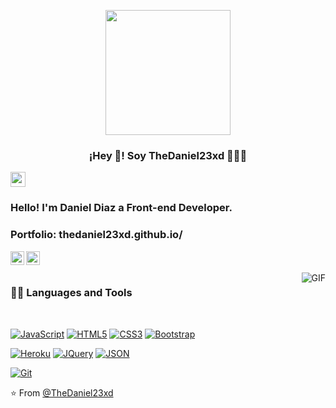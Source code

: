 

<p align="center" width="300">
   <img align="center" width="200" src="https://avatars.githubusercontent.com/u/46628892?s=460&u=4bc1d2de4ad016220fc755df3b32dd8570f3c3a8&v=4" />
   <h3 align="center">¡Hey 👋! Soy TheDaniel23xd 👨🏻‍💻</h3>
</p>
    
 <img src="https://github.com/TheDudeThatCode/TheDudeThatCode/blob/master/Assets/Earth.gif" width="24px">

### Hello! I'm Daniel Diaz a Front-end Developer.

### Portfolio: thedaniel23xd.github.io/

<a href="https://www.linkedin.com/in/daniel-alexander-diaz-carcamo-036a50190">
  <img align="left" alt="Brijesh Dhanani" width="22px" src="https://cdn.jsdelivr.net/npm/simple-icons@v3/icons/linkedin.svg" />
</a>
<a href="https://www.instagram.com/thedaniel23xd_/">
  <img align="left" alt="Brijesh Dhanani" width="22px" src="https://cdn.jsdelivr.net/npm/simple-icons@v3/icons/instagram.svg" />
</a>

<br />
<br />

  <img align="right" alt="GIF" src="https://media.giphy.com/media/836HiJc7pgzy8iNXCn/giphy.gif" />
  
### 👨‍💻 Languages and Tools

<br />

[![JavaScript](https://img.shields.io/badge/-JavaScript-black?style=flat&logo=javascript&link=https://github.com/BRdhanani)](https://github.com/TheDaniel23xd) 
[![HTML5](https://img.shields.io/badge/-HTML5-E34F26?style=flat&logo=html5&logoColor=white&link=https://github.com/BRdhanani)](https://github.com/TheDaniel23xd) 
[![CSS3](https://img.shields.io/badge/-CSS3-1572B6?style=flat&logo=css3&link=https://github.com/BRdhanani)](https://github.com/TheDaniel23xd) 
[![Bootstrap](https://img.shields.io/badge/-Bootstrap-563D7C?style=flat&logo=bootstrap&link=https://github.com/BRdhanani)](https://github.com/TheDaniel23xd) 
 
[![Heroku](https://img.shields.io/badge/-Heroku-gray?style=flat&logo=heroku&link=https://github.com/BRdhanani)](https://github.com/TheDaniel23xd) 
[![JQuery](https://img.shields.io/badge/-JQuery-blue?style=flat&logo=jquery&link=https://github.com/BRdhanani)](https://github.com/TheDaniel23xd) 
[![JSON](https://img.shields.io/badge/-json-02569B?style=flat&logo=json&link=https://github.com/BRdhanani)](https://github.com/TheDaniel23xd)

[![Git](https://img.shields.io/badge/-Git-black?style=flat&logo=git&link=https://github.com/BRdhanani)](https://github.com/TheDaniel23xd) 

⭐️ From [@TheDaniel23xd](https://github.com/TheDaniel23xd)



